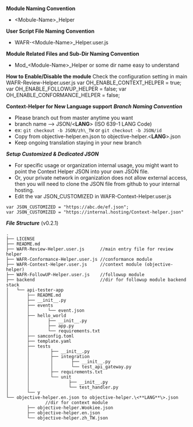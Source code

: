 **Module Naming Convention**
 - \<Mobule-Name\>\_Helper

**User Script File Naming Convention**
 - WAFR-\<Module-Name\>\_Helper.user.js

**Module Related Files and Sub-Dir Naming Convention**
 - Mod_\<Module-Name\>\_Helper or some dir name easy to understand

**How to Enable/Disable the module**
Check the configuration setting in main WAFR-Review-Helper.user.js 
var OH_ENABLE_CONTEXT_HELPER = true;
var OH_ENABLE_FOLLOWUP_HELPER = false;
var OH_ENABLE_CONFORMANCE_HELPER = false;

**Context-Helper for New Language support**
***Branch Naming Convention***
 - Please branch out from master anytime you want
 - branch name --> JSON/\<**LANG**\> (ISO 639-1 LANG Code)
 - ex: ```git checkout -b JSON/zh\_TW``` or ```git checkout -b JSON/id```
 - Copy from objective-helper.en.json to objective-helper.\<**LANG**\>.json
 - Keep ongoing translation staying in your new branch

***Setup Customized & Dedicated JSON***
 - For specific usage or organization internal usage, you might want to point the Context Helper JSON into your own JSON file. 
 - Or, your private network in organization does not allow external access, then you will need to clone the JSON file from github to your internal hosting. 
 - Edit the var JSON_CUSTOMIZED in WAFR-Context-Helper.user.js
 ```
 var JSON_CUSTOMIZED = "https://abc.de/ef.json";
 var JSON_CUSTOMIZED = "https://internal.hosting/Context-helper.json"
 ```



***File Structure*** (v0.2.1)
```
.
├── LICENSE
├── README.md
├── WAFR-Review-Helper.user.js      //main entry file for review helper
├── WAFR-Conformance-Helper.user.js //conformance module
├── WAFR-Context-Helper.user.js     //context module (objective-helper)
├── WAFR-FollowUP-Helper.user.js    //followup module
├── backend							//dir for followup module backend stack
│	└── api-tester-app
│		├── README.md
│		├── __init__.py
│		├── events
│		│		└── event.json
│		├── hello_world
│		│		├── __init__.py
│		│		├── app.py
│		│		└── requirements.txt
│		├── samconfig.toml
│		├── template.yaml
│		├── tests
│		│		 ├── __init__.py
│		│		 ├── integration
│		│		 │		 ├── __init__.py
│		│		 │		 └── test_api_gateway.py
│		│		 ├── requirements.txt
│		│		 └── unit
│		│		 		├── __init__.py
│		│		 		└── test_handler.py
│		└── y
└── objective-helper.en.json to objective-helper.\<**LANG**\>.json
               //dir for context module
		├── objective-helper.Wookiee.json
		├── objective-helper.en.json
		└── objective-helper.zh_TW.json
```
